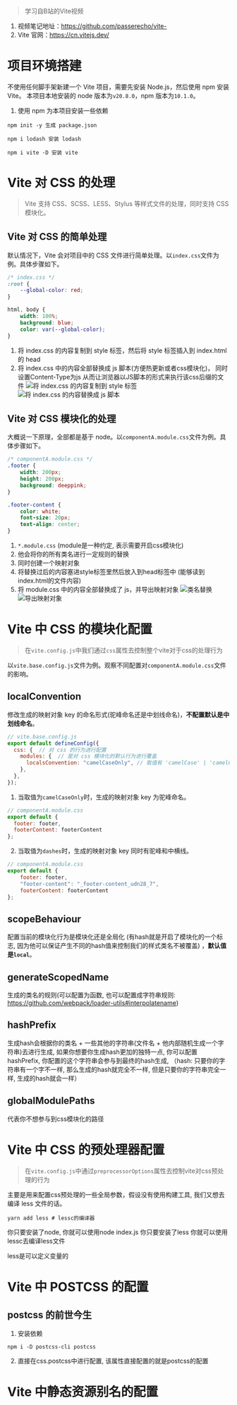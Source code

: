 > 学习自B站的Vite视频
1. 视频笔记地址：https://github.com/passerecho/vite-
2. Vite 官网：https://cn.vitejs.dev/


# 项目环境搭建
不使用任何脚手架新建一个 Vite 项目，需要先安装 Node.js，然后使用 npm 安装 Vite。
本项目本地安装的 node 版本为`v20.8.0`，npm 版本为`10.1.0`。

1. 使用 npm 为本项目安装一些依赖
```
npm init -y 生成 package.json

npm i lodash 安装 lodash

npm i vite -D 安装 vite
```

# Vite 对 CSS 的处理
> Vite 支持 CSS、SCSS、LESS、Stylus 等样式文件的处理，同时支持 CSS 模块化。

## Vite 对 CSS 的简单处理
默认情况下，Vite 会对项目中的 CSS 文件进行简单处理。以`index.css`文件为例。具体步骤如下。
```css
/* index.css */
:root {
    --global-color: red;
}

html, body {
    width: 100%;
    background: blue;
    color: var(--global-color);
}
```
1. 将 index.css 的内容复制到 style 标签，然后将 style 标签插入到 index.html 的 head
2. 将 index.css 中的内容全部替换成 js 脚本(方便热更新或者css模块化)， 同时设置Content-Type为js 从而让浏览器以JS脚本的形式来执行该css后缀的文件
![将 index.css 的内容复制到 style 标签](./imgs/1-1.png)
![将 index.css 的内容替换成 js 脚本](./imgs/1-2.png)

## Vite 对 CSS 模块化的处理
大概说一下原理，全部都是基于 node。以`componentA.module.css`文件为例。具体步骤如下。
```css
/* componentA.module.css */
.footer {
    width: 200px;
    height: 200px;
    background: deeppink;
}

.footer-content {
    color: white;
    font-size: 20px;
    text-align: center;
}
```

1. `*.module.css` (module是一种约定, 表示需要开启css模块化)
2. 他会将你的所有类名进行一定规则的替换
3. 同时创建一个映射对象
4. 将替换过后的内容塞进style标签里然后放入到head标签中 (能够读到index.html的文件内容)
5. 将 module.css 中的内容全部替换成了 js，并导出映射对象
![类名替换](./imgs/2-1.png)
![导出映射对象](./imgs/2-2.png)

# Vite 中 CSS 的模块化配置 
> 在`vite.config.js`中我们通过`css`属性去控制整个vite对于css的处理行为

以`vite.base.config.js`文件为例。观察不同配置对`componentA.module.css`文件的影响。


## localConvention
修改生成的映射对象 key 的命名形式(驼峰命名还是中划线命名)，**不配置默认是中划线命名**。

```js
// vite.base.config.js
export default defineConfig({
  css: {  // 对 css 的行为进行配置
    modules: {  // 是对 css 模块化的默认行为进行覆盖
      localsConvention: "camelCaseOnly", // 取值有 'camelCase' | 'camelCaseOnly' | 'dashes' | 'dashesOnly'
    },
  },
});
```

1. 当取值为`camelCaseOnly`时，生成的映射对象 key 为驼峰命名。
```js
// componentA.module.css
export default {
  footer: footer,
  footerContent: footerContent
};
```
2. 当取值为`dashes`时，生成的映射对象 key 同时有驼峰和中横线。
```js
// componentA.module.css
export default {
    footer: footer,
    "footer-content": "_footer-content_udn28_7",
    footerContent: footerContent
};
```

## scopeBehaviour
配置当前的模块化行为是模块化还是全局化 (有hash就是开启了模块化的一个标志, 因为他可以保证产生不同的hash值来控制我们的样式类名不被覆盖)
，**默认值是`local`**。

## generateScopedName
生成的类名的规则(可以配置为函数, 也可以配置成字符串规则: https://github.com/webpack/loader-utils#interpolatename)

## hashPrefix
生成hash会根据你的类名 + 一些其他的字符串(文件名 + 他内部随机生成一个字符串)去进行生成, 如果你想要你生成hash更加的独特一点, 你可以配置hashPrefix, 你配置的这个字符串会参与到最终的hash生成, （hash: 只要你的字符串有一个字不一样, 那么生成的hash就完全不一样, 但是只要你的字符串完全一样, 生成的hash就会一样）

## globalModulePaths
代表你不想参与到css模块化的路径

# Vite 中 CSS 的预处理器配置
> 在`vite.config.js`中通过`preprocessorOptions`属性去控制vite对css预处理的行为

主要是用来配置css预处理的一些全局参数，假设没有使用构建工具, 我们又想去编译 less 文件的话。

```
yarn add less # lessc的编译器
```
你只要安装了node, 你就可以使用node index.js 你只要安装了less 你就可以使用lessc去编译less文件

less是可以定义变量的


# Vite 中 POSTCSS 的配置
## postcss 的前世今生
1. 安装依赖

```
npm i -D postcss-cli postcss
```

2. 直接在css.postcss中进行配置, 该属性直接配置的就是postcss的配置


# Vite 中静态资源别名的配置
